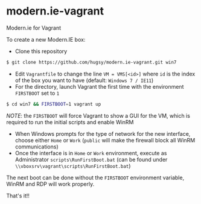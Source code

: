 # modern.ie-vagrant

Modern.ie for Vagrant 

To create a new Modern.IE box:
   * Clone this repository
   ```bash
   $ git clone https://github.com/hugsy/modern.ie-vagrant.git win7
   ```  
   * Edit `Vagrantfile` to change the line `VM = VMS[<id>]` where `id` is the index of the box you want to have (default: `Windows 7 / IE11`)
   * For the directory, launch Vagrant the first time with the environment `FIRSTBOOT` set to `1`
   ```bash
   $ cd win7 && FIRSTBOOT=1 vagrant up 
   ```
   _NOTE_: the `FIRSTBOOT` will force Vagrant to show a GUI for the VM, which is required to run the initial scripts and enable WinRM
   * When Windows prompts for the type of network for the new interface, choose either `Home` or `Work` (`public` will make the firewall block 
   all WinRM communications)
   * Once the interface is in `Home` or `Work` environment, execute as Administrator `scripts\RunFirstBoot.bat` (can be found under 
   `\\vboxsrv\vagrant\scripts\RunFirstBoot.bat`)
   
The next boot can be done without the `FIRSTBOOT` environment variable, WinRM and RDP will work properly. 
   
That's it!!
